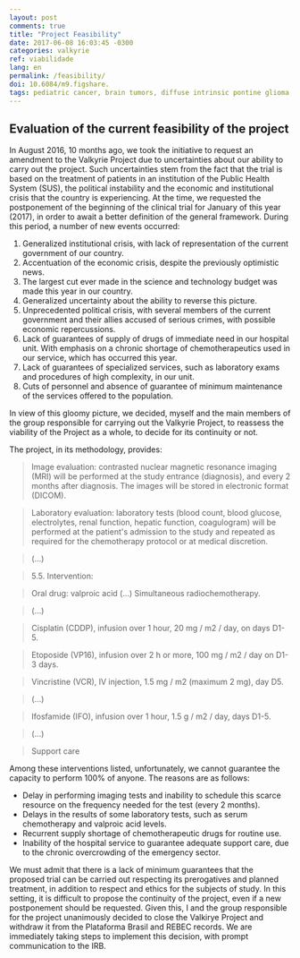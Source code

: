 ```yaml
---
layout: post
comments: true
title: "Project Feasibility"
date: 2017-06-08 16:03:45 -0300
categories: valkyrie
ref: viabilidade
lang: en
permalink: /feasibility/
doi: 10.6084/m9.figshare.
tags: pediatric cancer, brain tumors, diffuse intrinsic pontine glioma, clinical trial, project valkyrie
---
```


## Evaluation of the current feasibility of the project

In August 2016, 10 months ago, we took the initiative to request an amendment to the Valkyrie Project due to uncertainties about our ability to carry out the project. Such uncertainties stem from the fact that the trial is based on the treatment of patients in an institution of the Public Health System (SUS), the political instability and the economic and institutional crisis that the country is experiencing. At the time, we requested the postponement of the beginning of the clinical trial for January of this year (2017), in order to await a better definition of the general framework. During this period, a number of new events occurred:


1. Generalized institutional crisis, with lack of representation of the current government of our country.
2. Accentuation of the economic crisis, despite the previously optimistic news.
3. The largest cut ever made in the science and technology budget was made this year in our country.
4. Generalized uncertainty about the ability to reverse this picture.
5. Unprecedented political crisis, with several members of the current government and their allies accused of serious crimes, with possible economic repercussions.
6. Lack of guarantees of supply of drugs of immediate need in our hospital unit. With emphasis on a chronic shortage of chemotherapeutics used in our service, which has occurred this year.
7. Lack of guarantees of specialized services, such as laboratory exams and procedures of high complexity, in our unit.
8. Cuts of personnel and absence of guarantee of minimum maintenance of the services offered to the population.

In view of this gloomy picture, we decided, myself and the main members of the group responsible for carrying out the Valkyrie Project, to reassess the viability of the Project as a whole, to decide for its continuity or not.

The project, in its methodology, provides:

> Image evaluation: contrasted nuclear magnetic resonance imaging (MRI) will be performed at the study entrance (diagnosis), and every 2 months after diagnosis. The images will be stored in electronic format (DICOM).

> Laboratory evaluation: laboratory tests (blood count, blood glucose, electrolytes, renal function, hepatic function, coagulogram) will be performed at the patient's admission to the study and repeated as required for the chemotherapy protocol or at medical discretion.

> (...)

> 5.5. Intervention:

> Oral drug: valproic acid (...)
> Simultaneous radiochemotherapy.

> (...)

> Cisplatin (CDDP), infusion over 1 hour, 20 mg / m2 / day, on days D1-5.

> Etoposide (VP16), infusion over 2 h or more, 100 mg / m2 / day on D1-3 days.

> Vincristine (VCR), IV injection, 1.5 mg / m2 (maximum 2 mg), day D5.

> (...)

> Ifosfamide (IFO), infusion over 1 hour, 1.5 g / m2 / day, days D1-5.

> (...)

> Support care

Among these interventions listed, unfortunately, we cannot guarantee the capacity to perform 100% of anyone. The reasons are as follows:

- Delay in performing imaging tests and inability to schedule this scarce resource on the frequency needed for the test (every 2 months).
- Delays in the results of some laboratory tests, such as serum chemotherapy and valproic acid levels.
- Recurrent supply shortage of chemotherapeutic drugs for routine use.
- Inability of the hospital service to guarantee adequate support care, due to the chronic overcrowding of the emergency sector.

We must admit that there is a lack of minimum guarantees that the proposed trial can be carried out respecting its prerogatives and planned treatment, in addition to respect and ethics for the subjects of study. In this setting, it is difficult to propose the continuity of the project, even if a new postponement should be requested. Given this, I and the group responsible for the project unanimously decided to close the Valkirye Project and withdraw it from the Plataforma Brasil and REBEC records. We are immediately taking steps to implement this decision, with prompt communication to the IRB.
